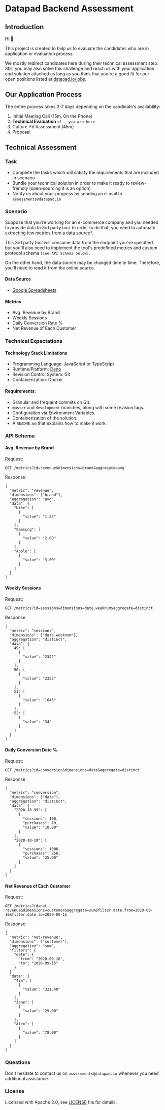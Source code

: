 # Datapad Backend Assessment


## Introduction

Hi 👋

This project is created to help us to evaluate the candidates who are in application or evaluation process.

We mostly redirect candidates here during their technical assessment step. Still, you may also solve this
challenge and reach us with your application and solution attached as long as you think that you're a good
fit for our open positions listed at [datapad.io/jobs](https://datapad.io/jobs).


## Our Application Process

The entire process takes 3-7 days depending on the candidate's availability:

1. Initial Meeting Call (15m, On the Phone)
2. **Technical Evaluation** `<!-- you are here`
3. Culture-Fit Assessment (45m)
4. Proposal


## Technical Assessment

### Task

- Complete the tasks which will satisfy the requirements that are included in scenario
- Bundle your technical solution in order to make it ready to review-friendly (open-sourcing it is an option)
- Notify us about your progress by sending an e-mail to `assessments@datapad.io`


### Scenario

Suppose that you're working for an e-commerce company and you needed to provide data to 3rd party tool. In
order to do that, you need to automate extracting few metrics from a data source*.

This 3rd party tool will consume data from the endpoint you've specified but you'll also need to implement
the tool's predefined metrics and custom protocol schema `(see API Schema below)`.

On the other hand, the data source may be changed time to time. Therefore, you'll need to read it from the
online source.


#### Data Source

- [Google Spreadsheets](https://docs.google.com/spreadsheets/d/1frVzuJCImzpP-zEhSrzuQGV0rUp3mFxV5OfG0z1UZYg/edit?usp=sharing)


#### Metrics

- Avg. Revenue by Brand
- Weekly Sessions
- Daily Conversion Rate % 
- Net Revenue of Each Customer


### Technical Expectations

#### Technology Stack Limitations

- Programming Language: JavaScript or TypeScript
- Runtime/Platform: [Deno](https://deno.land/)
- Revision Control System: Git
- Containerization: Docker


#### Requirements:

- Granular and frequent commits on Git.
- `master` and `development` branches, along with some revision tags.
- Configuration via Environment Variables.
- Containerization of the solution.
- A `README.md` that explains how to make it work.


### API Schema

#### Avg. Revenue by Brand

Request:

```http
GET /metrics?id=revenue&dimensions=brand&aggregate=avg
```

Response:

```http
{
  "metric": "revenue",
  "dimensions": ["brand"],
  "aggregation": "avg",
  "data": {
    "Nike": [
      {
        "value": "1.23"
      }
    ],
    "Samsung": [
      {
        "value": "2.00"
      }
    ],
    "Apple": [
      {
        "value": "3.00"
      }
    ]
  }
}
```

#### Weekly Sessions

Request:

```http
GET /metrics?id=sessions&dimensions=date.weeknum&aggregate=distinct
```

Response:

```http
{
  "metric": "sessions",
  "dimensions": ["date.weeknum"],
  "aggregation": "distinct",
  "data": {
    49: [
      {
        "value": "2342"
      }
    ],
    50: [
      {
        "value": "2322"
      }
    ],
    51: [
      {
        "value": "1643"
      }
    ],
    52: [
      {
        "value": "34"
      }
    ]
  }
}
```

#### Daily Conversion Date %

Request:

```http
GET /metrics?id=conversion&dimensions=date&aggregate=distinct
```

Response:

```http
{
  "metric": "conversion",
  "dimensions": ["date"],
  "aggregation": "distinct",
  "data": {
    "2020-10-09": [
      {
        "sessions": 100,
        "purchases": 10,
        "value": "10.00"
      }
    ],
    "2020-10-10": [
      {
        "sessions": 1000,
        "purchases": 250,
        "value": "25.00"
      }
    ]
  }
}
```

#### Net Revenue of Each Customer

Request:

```http
GET /metrics?id=net-revenue&dimensions=customer&aggregate=sum&filter.date.from=2020-09-10&filter.date.to=2020-09-15
```

Response:

```http
{
  "metric": "net-revenue",
  "dimensions": ["customer"],
  "aggregation": "sum",
  "filters": {
    "date": {
      "from": "2020-09-10",
      "to": "2020-09-15"
    }
  }
  "data": {
    "Tim": [
      {
        "value": "321.40"
      }
    ],
    "Jane": [
      {
        "value": "25.00"
      }
    ],
    "Alex": [
      {
        "value": "78.00"
      }
    ]
  }
}
```


### Questions

Don't hesitate to contact us on `assessments@datapad.io` whenever you need additional assistance.

### License

Licensed with Apache 2.0, see [LICENSE](LICENSE) file for details.
